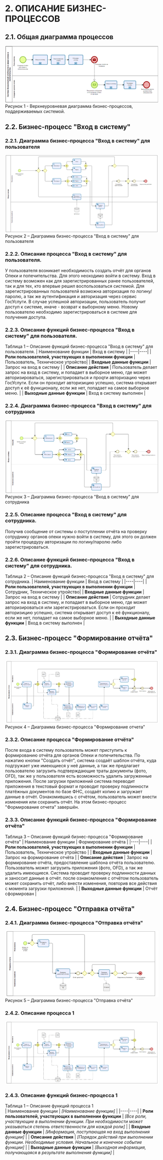# 2.	ОПИСАНИЕ БИЗНЕС-ПРОЦЕССОВ
## 2.1.	Общая диаграмма процессов
![Рисунок 1](./images/BPMNtop.PNG)  
Рисунок 1 - Верхнеуровневая диаграмма бизнес-процессов, поддерживаемых системой.

## 2.2.	Бизнес-процесс "Вход в систему"
### 2.2.1. Диаграмма бизнес-процесса "Вход в систему" для пользователя
![Рисунок 2](./bpmn1.1.png)
Рисунок 2 – Диаграмма бизнес-процесса "Вход в систему" для пользователя

### 2.2.2.	Описание процесса "Вход в систему" для пользователя.
У пользователя возникает необходимость создать отчёт для органов Опеки и попечительства. Для этого неоходимо войти в систему. Вход в систему возможен как для зарегистрированных ранее пользователей, так и для тех, кто впервые решил воспользоваться системой. Для зарегистрированных пользователй возможна авторизация по логину/паролю, а так же аутентификация и авторизация через сервис ГосУслуги. В случае успешной авторизации, пользователь получит доступ к системе, иначе - возврат к выборному меню. Новому пользователю необходимо зарегистрироваться в системе для получения доступа.  

### 2.2.3.	Описание функций бизнес-процесса "Вход в систему" для пользователя.  
Таблица 1 – Описание функций бизнес-процесса "Вход в систему" для пользователя. 
| Наименование функции | Вход в систему |
|----|----|
| **Роли пользователей, участвующих в выполнении функции** | Пользователь, Техническое утройство|
| **Входные данные функции** | Запрос на вход в систему |
| **Описание действия** | Пользователь делает запрос на вход в систему, и попадает в выборное меню, где может авторизироваться, зарегистрироваться и проqти авторизацию через ГосУслуги. Если он проходит авторизицию успешно, система открывает доступ к её функционалу, если же нет, попадает на самое выборное меню. |
| **Выходные данные функции** | Вход в систему выполнен |

### 2.2.4. Диаграмма бизнес-процесса "Вход в систему" для сотрудника
![Рисунок 3](./bpmn1.2.png)
Рисунок 3 – Диаграмма бизнес-процесса "Вход в систему" для сотрудника

### 2.2.5.	Описание процесса "Вход в систему" для сотрудника.
Получив сообщение от системы о поступлении отчёта на проверку сотруднику органов опеки нужно войти в систему, для этого он должен пройти процедуру авторизации по логину/паролю либо зарегистрироваться.  

### 2.2.6.	Описание функций бизнес-процесса "Вход в систему" для сотрудника.
Таблица 2 – Описание функций бизнес-процесса "Вход в систему" для сотрудника. 
| Наименование функции | Вход в систему |
|----|----|
| **Роли пользователей, участвующих в выполнении функции** | Сотрудник, Техническое утройство|
| **Входные данные функции** | Запрос на вход в систему |
| **Описание действия** | Сотрудник делает запрос на вход в систему, и попадает в выборное меню, где может авторизироваться или зарегистрироваться. Если он проходит авторизицию успешно, система открывает доступ к её функционалу, если же нет, попадает на самое выборное меню. |
| **Выходные данные функции** | Вход в систему выполнен |  

## 2.3.	Бизнес-процесс "Формирование отчёта"
### 2.3.1. Диаграмма бизнес-процесса "Формирование отчёта"    
![Рисунок 4](./bpmn1.3.png)
Рисунок 4 – Диаграмма бизнес-процесса "Формирование отчета"

### 2.3.2.	Описание процесса "Формирование отчёта"
После входа в систему пользователь может приступить к формированию отчёта для органов Опеки и попечительства. По нажатию кнопки "Создать отчёт", система создаёт шаблон отчёта, куда подгружает уже имеющиеся у неё данные, а так же предлагает пользователю загрузить подтверждающие траты документы (фото, OFD), так же у пользователя есть возможность удалить загруженные приложения. После загрузки приложений система переводит приложения в текстовый формат и проводит проверку подлинности платёжных документов по базе ФНС, создаёт копию и загружает данные в отчёт. Ознакомившись с отчётом, пользователь может внести изменения или сохранить отчёт. На этом бизнес-процесс "Формирование отчета" завершён.  

### 2.3.3.	Описание функций бизнес-процесса "Формирование отчёта"
Таблица 3 – Описание функций бизнес-процесса "Формирование отчёта"
| Наименование функции | Формирование отчёта |
|----|----|
| **Роли пользователей, участвующих в выполнении функции** | Пользователь, Техническое утройство |
| **Входные данные функции** | Запрос на формирование отчёта |
| **Описание действия** | Запрос на формирование отчёта, предоставление шаблона отчёта пользователю. Пользователь может загрузить приложения (фото, OFD), а так же удалить имеющиеся. Система проводит проверку подлинности данных и заноссит данные в отчёт. после ознакомления с отчётом пользователь может сохранить отчёт, либо внести изменения, повторив все действия с момента загрузки приложений. |
| **Выходные данные функции** | Отчёт сформирован |


## 2.4.	Бизнес-процесс "Отправка отчёта"
### 2.4.1. Диаграмма бизнес-процесса "Отправка отчёта"    
![Рисунок 5](./images/SendReport.png)
Рисунок 5 – Диаграмма бизнес-процесса "Отправка отчёта"

### 2.4.2.	Описание процесса 1

![Рисунок 6](./bpmn1.3.png)

### 2.4.3.	Описание функций бизнес-процесса 1

Таблица 1 – Описание функций процесса 1  
| Наименование функции | *[Наименование функции]* |
|----|----|
| **Роли пользователей, участвующих в выполнении функции** | *[Все роли, участвующие в выполнении функции. При необходимости может указываться степень ответственности для каждой роли]* |
| **Входные данные функции** | *[Информация, поступающая на вход выполнения функции]* |
| **Описание действия** | *[Порядок действий при выполнении функции. Необходимые условия. Начальное и конечное событие функции]* |
| **Выходные данные функции** | *[Выходная информация, получающаяся в результате выполнения функции]* |
